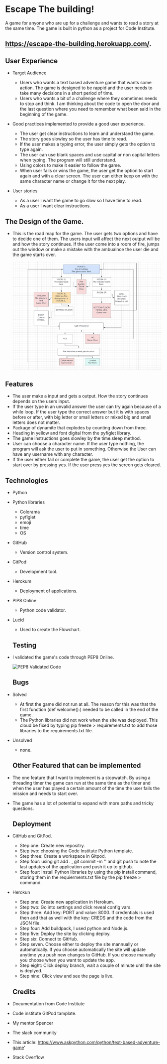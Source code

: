 # Escape The building!
A game for anyone who are up for a challenge and wants to read a story at the same time. The game is built in python as a project for Code Institute. 
## https://escape-the-building.herokuapp.com/.

## User Experience

 - Target Audience 

   - Users who wants a text based adventure game that wants some action. The game is designed to be rappid and the user needs to take many decisions in a short period of time.
   - Users who wants a bit of a challenge where they sometimes needs to stop and think. I am thinking about the code to open the door and the last question where you need to remember what been said in the beginning of the game.

 - Good practices implemented to provide a good user experience.
   
   - The user get clear instructions to learn and understand the game.
   - The story goes slowley so the user has time to read.
   - If the user makes a typing error, the user simply gets the option to type again.
   - The user can use blank spaces and use capital or non capital letters when typing. The program will still understand.
   - Using colors to make it easier to follow the game.
   - When user fails or wins the game, the user get the option to start again and with a clear screen. The user can either keep on with the same character name or change it for the next play.

- User stories
  - As a user I want the game to go slow so I have time to read.
  - As a user I want clear instructions.

## The Design of the Game.

- This is the road map for the game. The user gets two options and have to decide one of them. The users input will affect the next output will be and how the story continues. If the user come into a room of fire, jumps out the window or make a mistake with the ambualnce the user die and the game starts over.

  ![Road Map](/images/Road%20Map%20for%20Escape%20the%20Building.jpg)

 ## Features
 
 - The user make a input and gets a output. How the story continues depends on the users input.
 - If the user type in an unvalid answer the user can try again because of a while loop. If the user type the correct answer but it is with spaces before or after, with big letter or small letters or mixed big and small letters does not matter. 
 - Package of dynamite that explodes by counting down from three.
 - Heading in yellow and font digital from the pyfiglet library.
 - The game instructions goes slowley by the time.sleep method.
 - User can choose a character name. If the user type nothing, the program will ask the user to put in something. Otherwise the User can have any username with any character.
 - If the user either fail or complete the game, the user get the option to start over by pressing yes. If the user press yes the screen gets cleared.

  ## Technologies

- Python

 - Python libraries
   - Colorama
   - pyfiglet
   - emoji
   - time
   - OS 

- GitHub
  - Version control system.

- GitPod
  - Development tool.

- Herokum
  - Deployment of applications.

- PIP8 Online 
  - Python code validator.

- Lucid
  - Used to create the Flowchart. 

  ## Testing 

- I validated the game's code through PEP8 Online.


   ![PEP8 Validated Code](/images/Sk%C3%A4rmbild%20(125).png)

  ## Bugs 

- Solved
  - At first the game did not run at all. The reason for this was that the first function (def welcome():) needed to be called in the end of the game.
  - The Python libraries did not work when the site was deployed. This cloud be fixed by typing pip freeze > requirements.txt to add those libraries to the requirements.txt file.

- Unsolved
  - none.

  ## Other Featured that can be implemented
   
- The one feature that I want to implement is a stopwatch. By using a threading timer the game can run at the same time as the timer and when the user has played a certain amount of the time the user fails the mission and needs to start over.
- The game has a lot of potential to expand with more paths and tricky questions. 

  ## Deployment 

- GitHub and GitPod.

  - Step one: Create new repositry.
  - Step two: choosing the Code Institute Python template.
  - Step three: Create a workspace in Gitpod.
  - Step four: using git add . , git commit -m '' and git push to note the last updates of the application and push it up to github.
  - Step four: Install Python libraries by using the pip install command, storing them in the requierments.txt file by the pip freeze > command. 

- Herokun

  - Step one: Create new application in Herokum.
  - Step two: Go into settings and click reveal config vars.
  - Step three: Add key: PORT and value: 8000. If credentials is used then add that as well with the key: CREDS and the code from the JSON file.
  - Step four: Add buildpack, I used python and Node.js.
  - Step five: Deploy the site by clicking deploy. 
  - Step six: Connect to GitHub.
  - Step seven. Choose either to deploy the site mannually or automatically. If you choose automatically the site will update anytime you push new changes to GitHub. If you choose manually you choose when you want to update the app.
  - Step eight: Click deploy branch, wait a couple of minute until the site is deplyed.
  - Step nine: Click view and see the page is live.

  ## Credits 
- Documentation from Code Institute
- Code institute GitPod tamplate. 
- My mentor Spencer
- The slack community
- This article: https://www.askpython.com/python/text-based-adventure-game'
- Stack Overflow
